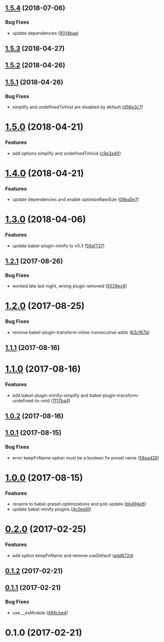 <a name="1.5.4"></a>
## [1.5.4](https://github.com/christophehurpeau/babel-preset-optimizations/compare/v1.5.3...v1.5.4) (2018-07-06)


### Bug Fixes

* update dependencies ([9014baa](https://github.com/christophehurpeau/babel-preset-optimizations/commit/9014baa))


<a name="1.5.3"></a>
## [1.5.3](https://github.com/christophehurpeau/babel-preset-optimizations/compare/v1.5.2...v1.5.3) (2018-04-27)


<a name="1.5.2"></a>
## [1.5.2](https://github.com/christophehurpeau/babel-preset-optimizations/compare/v1.5.1...v1.5.2) (2018-04-26)


<a name="1.5.1"></a>
## [1.5.1](https://github.com/christophehurpeau/babel-preset-optimizations/compare/v1.5.0...v1.5.1) (2018-04-26)


### Bug Fixes

* simplify and undefinedToVoid are disabled by default ([d56e3c7](https://github.com/christophehurpeau/babel-preset-optimizations/commit/d56e3c7))


<a name="1.5.0"></a>
# [1.5.0](https://github.com/christophehurpeau/babel-preset-optimizations/compare/v1.4.0...v1.5.0) (2018-04-21)


### Features

* add options simplify and undefinedToVoid ([c9e3a40](https://github.com/christophehurpeau/babel-preset-optimizations/commit/c9e3a40))


<a name="1.4.0"></a>
# [1.4.0](https://github.com/christophehurpeau/babel-preset-optimizations/compare/v1.3.0...v1.4.0) (2018-04-21)


### Features

* update dependencies and enable optimizeRawSize ([09ba5e7](https://github.com/christophehurpeau/babel-preset-optimizations/commit/09ba5e7))


<a name="1.3.0"></a>
# [1.3.0](https://github.com/christophehurpeau/babel-preset-optimizations/compare/v1.2.1...v1.3.0) (2018-04-06)


### Features

* update babel-plugin-minify to v0.3 ([59af737](https://github.com/christophehurpeau/babel-preset-optimizations/commit/59af737))


<a name="1.2.1"></a>
## [1.2.1](https://github.com/christophehurpeau/babel-preset-optimizations/compare/v1.2.0...v1.2.1) (2017-08-26)


### Bug Fixes

* worked late last night, wrong plugin removed ([5029ec6](https://github.com/christophehurpeau/babel-preset-optimizations/commit/5029ec6))


<a name="1.2.0"></a>
# [1.2.0](https://github.com/christophehurpeau/babel-preset-optimizations/compare/v1.1.1...v1.2.0) (2017-08-25)


### Bug Fixes

* remove babel-plugin-transform-inline-consecutive-adds ([63c167b](https://github.com/christophehurpeau/babel-preset-optimizations/commit/63c167b))


<a name="1.1.1"></a>
## [1.1.1](https://github.com/christophehurpeau/babel-preset-optimizations/compare/v1.1.0...v1.1.1) (2017-08-16)


<a name="1.1.0"></a>
# [1.1.0](https://github.com/christophehurpeau/babel-preset-optimizations/compare/v1.0.2...v1.1.0) (2017-08-16)


### Features

* add babel-plugin-minify-simplify and babel-plugin-transform-undefined-to-void ([7f17ba4](https://github.com/christophehurpeau/babel-preset-optimizations/commit/7f17ba4))


<a name="1.0.2"></a>
## [1.0.2](https://github.com/christophehurpeau/babel-preset-optimizations/compare/v1.0.1...v1.0.2) (2017-08-16)


<a name="1.0.1"></a>
## [1.0.1](https://github.com/christophehurpeau/babel-preset-optimizations/compare/v1.0.0...v1.0.1) (2017-08-15)


### Bug Fixes

* error keepFnName option must be a boolean fix preset name ([58ead28](https://github.com/christophehurpeau/babel-preset-optimizations/commit/58ead28))


<a name="1.0.0"></a>
# [1.0.0](https://github.com/christophehurpeau/babel-preset-optimizations/compare/v0.2.0...v1.0.0) (2017-08-15)


### Features

* rename to babel-preset-optimizations and pob update ([bb494e6](https://github.com/christophehurpeau/babel-preset-optimizations/commit/bb494e6))
* update babel-minify plugins ([4c0ea16](https://github.com/christophehurpeau/babel-preset-optimizations/commit/4c0ea16))


<a name="0.2.0"></a>
# [0.2.0](https://github.com/christophehurpeau/babel-preset-babili-optimizations/compare/v0.1.2...v0.2.0) (2017-02-25)


### Features

* add option keepFnName and remove useDefault ([add672d](https://github.com/christophehurpeau/babel-preset-babili-optimizations/commit/add672d))


<a name="0.1.2"></a>
## [0.1.2](https://github.com/christophehurpeau/babel-preset-babili-optimizations/compare/v0.1.1...v0.1.2) (2017-02-21)


<a name="0.1.1"></a>
## [0.1.1](https://github.com/christophehurpeau/babel-preset-babili-optimizations/compare/v0.1.0...v0.1.1) (2017-02-21)


### Bug Fixes

* use __esModule ([486cbe4](https://github.com/christophehurpeau/babel-preset-babili-optimizations/commit/486cbe4))


<a name="0.1.0"></a>
# 0.1.0 (2017-02-21)
